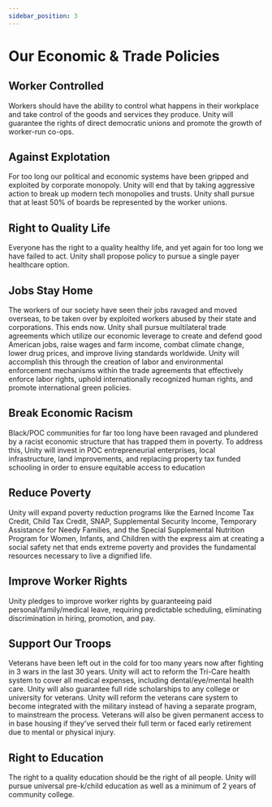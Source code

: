 ```yaml
---
sidebar_position: 3
---
```


# Our Economic & Trade Policies

## Worker Controlled
Workers should have the ability to control what happens in their workplace and take control of the goods and services they produce. Unity will guarantee the rights of direct democratic unions and promote the growth of worker-run co-ops.

## Against Explotation
For too long our political and economic systems have been gripped and exploited by corporate monopoly. Unity will end that by taking aggressive action to break up modern tech monopolies and trusts. Unity shall pursue that at least 50% of boards be represented by the worker unions.

## Right to Quality Life
Everyone has the right to a quality healthy life, and yet again for too long we have failed to act. Unity shall propose policy to pursue a single payer healthcare option.

## Jobs Stay Home
The workers of our society have seen their jobs ravaged and moved overseas, to be taken over by exploited workers abused by their state and corporations. This ends now. Unity shall pursue multilateral trade agreements which utilize our economic leverage to create and defend good American jobs, raise wages and farm income, combat climate change, lower drug prices, and improve living standards worldwide. Unity will accomplish this through the creation of labor and environmental enforcement mechanisms within the trade agreements that effectively enforce labor rights, uphold internationally recognized human rights, and promote international green policies.

## Break Economic Racism
Black/POC communities for far too long have been ravaged and plundered by a racist economic structure that has trapped them in poverty. To address this, Unity will invest in POC entrepreneurial enterprises, local infrastructure, land improvements, and replacing property tax funded schooling in order to ensure equitable access to education

## Reduce Poverty
Unity will expand poverty reduction programs like the Earned Income Tax Credit, Child Tax Credit, SNAP, Supplemental Security Income, Temporary Assistance for Needy Families, and the Special Supplemental Nutrition Program for Women, Infants, and Children with the express aim at creating a social safety net that ends extreme poverty and provides the fundamental resources necessary to live a dignified life.

## Improve Worker Rights
Unity pledges to improve worker rights by guaranteeing paid personal/family/medical leave, requiring predictable scheduling, eliminating discrimination in hiring, promotion, and pay.

## Support Our Troops
Veterans have been left out in the cold for too many years now after fighting in 3 wars in the last 30 years. Unity will act to reform the Tri-Care health system to cover all medical expenses, including dental/eye/mental health care. Unity will also guarantee full ride scholarships to any college or university for veterans. Unity will reform the veterans care system to become integrated with the military instead of having a separate program, to mainstream the process. Veterans will also be given permanent access to in base housing if they've served their full term or faced early retirement due to mental or physical injury.

## Right to Education
The right to a quality education should be the right of all people. Unity will pursue universal pre-k/child education as well as a minimum of 2 years of community college.